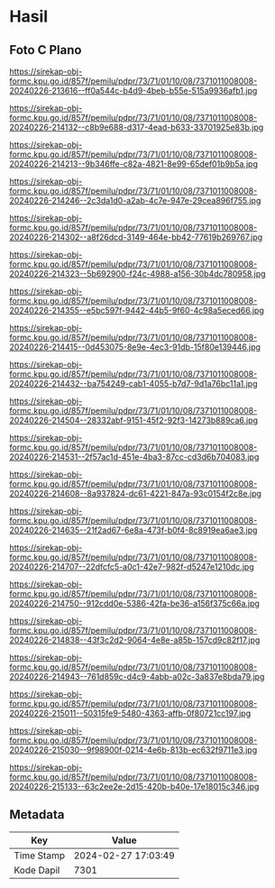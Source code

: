 # Hasil

## Foto C Plano

https://sirekap-obj-formc.kpu.go.id/857f/pemilu/pdpr/73/71/01/10/08/7371011008008-20240226-213616--ff0a544c-b4d9-4beb-b55e-515a9936afb1.jpg

https://sirekap-obj-formc.kpu.go.id/857f/pemilu/pdpr/73/71/01/10/08/7371011008008-20240226-214132--c8b9e688-d317-4ead-b633-33701925e83b.jpg

https://sirekap-obj-formc.kpu.go.id/857f/pemilu/pdpr/73/71/01/10/08/7371011008008-20240226-214213--9b346ffe-c82a-4821-8e99-65def01b9b5a.jpg

https://sirekap-obj-formc.kpu.go.id/857f/pemilu/pdpr/73/71/01/10/08/7371011008008-20240226-214246--2c3da1d0-a2ab-4c7e-947e-29cea896f755.jpg

https://sirekap-obj-formc.kpu.go.id/857f/pemilu/pdpr/73/71/01/10/08/7371011008008-20240226-214302--a8f26dcd-3149-464e-bb42-77619b269767.jpg

https://sirekap-obj-formc.kpu.go.id/857f/pemilu/pdpr/73/71/01/10/08/7371011008008-20240226-214323--5b692900-f24c-4988-a156-30b4dc780958.jpg

https://sirekap-obj-formc.kpu.go.id/857f/pemilu/pdpr/73/71/01/10/08/7371011008008-20240226-214355--e5bc597f-9442-44b5-9f60-4c98a5eced66.jpg

https://sirekap-obj-formc.kpu.go.id/857f/pemilu/pdpr/73/71/01/10/08/7371011008008-20240226-214415--0d453075-8e9e-4ec3-91db-15f80e139446.jpg

https://sirekap-obj-formc.kpu.go.id/857f/pemilu/pdpr/73/71/01/10/08/7371011008008-20240226-214432--ba754249-cab1-4055-b7d7-9d1a76bc11a1.jpg

https://sirekap-obj-formc.kpu.go.id/857f/pemilu/pdpr/73/71/01/10/08/7371011008008-20240226-214504--28332abf-9151-45f2-92f3-14273b889ca6.jpg

https://sirekap-obj-formc.kpu.go.id/857f/pemilu/pdpr/73/71/01/10/08/7371011008008-20240226-214531--2f57ac1d-451e-4ba3-87cc-cd3d6b704083.jpg

https://sirekap-obj-formc.kpu.go.id/857f/pemilu/pdpr/73/71/01/10/08/7371011008008-20240226-214608--8a937824-dc61-4221-847a-93c0154f2c8e.jpg

https://sirekap-obj-formc.kpu.go.id/857f/pemilu/pdpr/73/71/01/10/08/7371011008008-20240226-214635--21f2ad67-6e8a-473f-b0f4-8c8919ea6ae3.jpg

https://sirekap-obj-formc.kpu.go.id/857f/pemilu/pdpr/73/71/01/10/08/7371011008008-20240226-214707--22dfcfc5-a0c1-42e7-982f-d5247e1210dc.jpg

https://sirekap-obj-formc.kpu.go.id/857f/pemilu/pdpr/73/71/01/10/08/7371011008008-20240226-214750--912cdd0e-5386-42fa-be36-a156f375c66a.jpg

https://sirekap-obj-formc.kpu.go.id/857f/pemilu/pdpr/73/71/01/10/08/7371011008008-20240226-214838--43f3c2d2-9064-4e8e-a85b-157cd9c82f17.jpg

https://sirekap-obj-formc.kpu.go.id/857f/pemilu/pdpr/73/71/01/10/08/7371011008008-20240226-214943--761d859c-d4c9-4abb-a02c-3a837e8bda79.jpg

https://sirekap-obj-formc.kpu.go.id/857f/pemilu/pdpr/73/71/01/10/08/7371011008008-20240226-215011--50315fe9-5480-4363-affb-0f80721cc197.jpg

https://sirekap-obj-formc.kpu.go.id/857f/pemilu/pdpr/73/71/01/10/08/7371011008008-20240226-215030--9f98900f-0214-4e6b-813b-ec632f9711e3.jpg

https://sirekap-obj-formc.kpu.go.id/857f/pemilu/pdpr/73/71/01/10/08/7371011008008-20240226-215133--63c2ee2e-2d15-420b-b40e-17e18015c346.jpg


## Metadata

| Key        | Value               |
| ---------- | ------------------- |
| Time Stamp | 2024-02-27 17:03:49 |
| Kode Dapil | 7301                |



